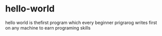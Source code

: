 # hello-world
hello world is  thefirst program which every beginner prigrarog writes first on any machine to earn programing skills
